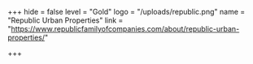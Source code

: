 +++
hide = false
level = "Gold"
logo = "/uploads/republic.png"
name = "Republic Urban Properties"
link = "https://www.republicfamilyofcompanies.com/about/republic-urban-properties/"

+++
